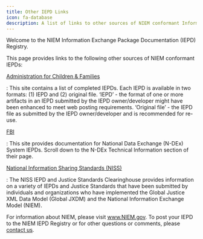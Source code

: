 ```yaml
---
title: Other IEPD Links
icon: fa-database
description: A list of links to other sources of NIEM conformant Information Exchange Package Documentation (IEPDs).
---
```


Welcome to the NIEM Information Exchange Package Documentation (IEPD) Registry. 

This page provides links to the following other sources of NIEM conformant IEPDs:

[Administration for Children & Families](https://www.acf.hhs.gov/completed-information-exchange-packet-documentation-iepd)

:   This site contains a list of completed IEPDs. Each IEPD is available in two formats: (1) IEPD and (2) original file. ‘IEPD’ - the format of one or more artifacts in an IEPD submitted by the IEPD owner/developer might have been enhanced to meet web posting requirements. ‘Original file’ - the IEPD file as submitted by the IEPD owner/developer and is recommended for re-use.

[FBI](https://www.fbi.gov/services/cjis/ndexw)

:   This site provides documentation for National Data Exchange (N-DEx) System IEPDs. Scroll down to the N-DEx Technical Information section of their page.

[National Information Sharing Standards (NISS)](https://it.ojp.gov/NISS/)

:   The NISS IEPD and Justice Standards Clearinghouse provides information on a variety of IEPDs and Justice Standards that have been submitted by individuals and organizations who have implemented the Global Justice XML Data Model (Global JXDM) and the National Information Exchange Model (NIEM).

For information about NIEM, please visit www.NIEM.gov. To post your IEPD to the NIEM IEPD Registry or for other questions or comments, please [contact us](https://www.niem.gov/contact-us). 
